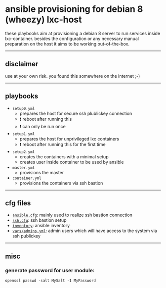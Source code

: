 # ansible provisioning for debian 8 (wheezy) lxc-host

these playbooks aim at provisioning a debian 8 server to run services inside lxc-container.
besides the configuration or any necessary manual preparation on the host it aims to be working out-of-the-box.

---

## disclaimer

use at your own risk. you found this somewhere on the internet ;-)

---

## playbooks

- ``setup0.yml``
  - prepares the host for secure ssh plublickey connection
  - :exclamation: reboot after running this
  - :exclamation: can only be run once
- ``setup1.yml``
  - prepares the host for unprivileged lxc containers
  - :exclamation: reboot after running this for the first time
- ``setup2.yml``
  - creates the containers with a minimal setup
  - creates user inside container to be used by ansible
- ``master.yml``
  - provisions the master
- ``container.yml``
  - provisions the containers via ssh bastion

---

## cfg files

- [``ansible.cfg``](ansible.cfg.sample): mainly used to realize ssh bastion connection
- [``ssh.cfg``](ssh.cfg.sample): ssh bastion setup
- [``inventory``](inventory.sample): ansible inventory
- [``vars/admins.yml``](vars/admins.yml.sample): admin users which will have access to the system via ssh publickey

---

## misc

### generate password for user module:
    openssl passwd -salt MySalt -1 MyPassword